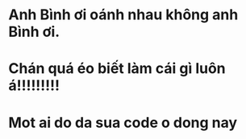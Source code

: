 # Anh Bình ơi oánh nhau không anh Bình ơi.
# Chán quá éo biết làm cái gì luôn á!!!!!!!!!
# Mot ai do da sua code o dong nay

